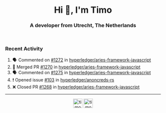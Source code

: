 <h1 align="center">Hi 👋, I'm Timo</h1>
<h3 align="center">A developer from Utrecht, The Netherlands</h3>
<br/>
<!-- https://github.com/rahuldkjain/github-profile-readme-generator --!>

<!--  <p align="left"><img src="https://github-readme-stats.vercel.app/api?username=timoglastra&show_icons=true&count_private=true&" alt="timoglastra" /></p> --!>

<!--
Github language stats
<p align="left"><img src="https://github-readme-stats.vercel.app/api/top-langs/?username=timoglastra&layout=compact" alt="timoglastra" /><p>
-->

<!-- Codestats language stats -->
<!-- <p align="left"><img src="https://codestats-readme.vercel.app/api/top-langs/?username=timoglastra&layout=compact&language_count=12" alt="timoglastra" /><p>    --!>
  
<h3>Recent Activity</h3>

<!--START_SECTION:activity-->
1. 🗣 Commented on [#1272](https://github.com/hyperledger/aries-framework-javascript/issues/1272) in [hyperledger/aries-framework-javascript](https://github.com/hyperledger/aries-framework-javascript)
2. 🎉 Merged PR [#1270](https://github.com/hyperledger/aries-framework-javascript/pull/1270) in [hyperledger/aries-framework-javascript](https://github.com/hyperledger/aries-framework-javascript)
3. 🗣 Commented on [#1275](https://github.com/hyperledger/aries-framework-javascript/issues/1275) in [hyperledger/aries-framework-javascript](https://github.com/hyperledger/aries-framework-javascript)
4. ❗️ Opened issue [#103](https://github.com/hyperledger/anoncreds-rs/issues/103) in [hyperledger/anoncreds-rs](https://github.com/hyperledger/anoncreds-rs)
5. ❌ Closed PR [#1268](https://github.com/hyperledger/aries-framework-javascript/pull/1268) in [hyperledger/aries-framework-javascript](https://github.com/hyperledger/aries-framework-javascript)
<!--END_SECTION:activity-->

---

<p align="center">
<a href="https://twitter.com/timoglastra" target="blank"><img align="center" src="https://cdn.jsdelivr.net/npm/simple-icons@3.0.1/icons/twitter.svg" alt="timoglastra" height="30" width="30" /></a>
<a href="https://linkedin.com/in/timoglastra" target="blank"><img align="center" src="https://cdn.jsdelivr.net/npm/simple-icons@3.0.1/icons/linkedin.svg" alt="timoglastra" height="30" width="30" /></a>
</p>



